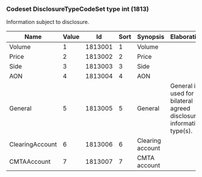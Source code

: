 ### Codeset DisclosureTypeCodeSet type int (1813)

Information subject to disclosure.

| Name            | Value | Id      | Sort | Synopsis         | Elaboration                                                          |
|-----------------|-------|---------|------|------------------|----------------------------------------------------------------------|
| Volume          | 1     | 1813001 | 1    | Volume           |                                                                      |
| Price           | 2     | 1813002 | 2    | Price            |                                                                      |
| Side            | 3     | 1813003 | 3    | Side             |                                                                      |
| AON             | 4     | 1813004 | 4    | AON              |                                                                      |
| General         | 5     | 1813005 | 5    | General          | General is used for bilateral agreed disclosure information type(s). |
| ClearingAccount | 6     | 1813006 | 6    | Clearing account |                                                                      |
| CMTAAccount     | 7     | 1813007 | 7    | CMTA account     |                                                                      |

